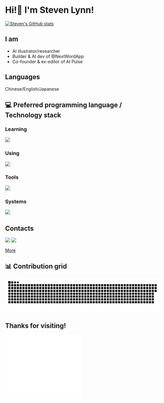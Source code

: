 # Hi!👋 I'm Steven Lynn!

[![Steven's GitHub stats](https://github-readme-stats.vercel.app/api?username=stvlynn)](https://github.com/anuraghazra/github-readme-stats)

## I am

- AI illustrator/researcher
- Builder & AI dev of @NextWordApp
- Co-founder & ex-editor of AI Pulse

## Languages

Chinese/English/Japanese

## 💻 Preferred programming language / Technology stack

### Learning

![](https://skillicons.dev/icons?i=tensorflow,swift,figma,solidity,vue,rust,go,svelte&theme=dark&perline=6)

### Using

![](https://skillicons.dev/icons?i=vercel,netlify,docker,html,css,bash,python,r,c,cpp,git,sketchup,matlab,workers,wordpress,autocad&theme=dark&perline=6)


### Tools

![](https://skillicons.dev/icons?i=ps,pr,figma,idea,pycharm,vscode,visualstudio&theme=dark&perline=6)

### Systems

![](https://skillicons.dev/icons?i=apple,debian,ubuntu,arch,raspberrypi&theme=dark&perline=6)

## Contacts

<a href="https://x.com/stv_lynn"><img src="https://skillicons.dev/icons?i=twitter" /></a>
<a href="mailto://i@stv.pm"><img src="https://skillicons.dev/icons?i=gmail" /></a>

<a href="https://stv.lol"><a href="#" class="button icon arrowdown">More</a></a>


## 📊 Contribution grid

<picture>
  <source media="(prefers-color-scheme: dark)" srcset="assets/github-contribution-grid-snake-dark.svg" />
  <source media="(prefers-color-scheme: light)" srcset="assets/github-contribution-grid-snake.svg" />
  <img alt="github-snake" src="assets/github-contribution-grid-snake.svg" />
</picture>

## Thanks for visiting!

<img align="left" width="250px" src="./svg-drawing.svg" />
